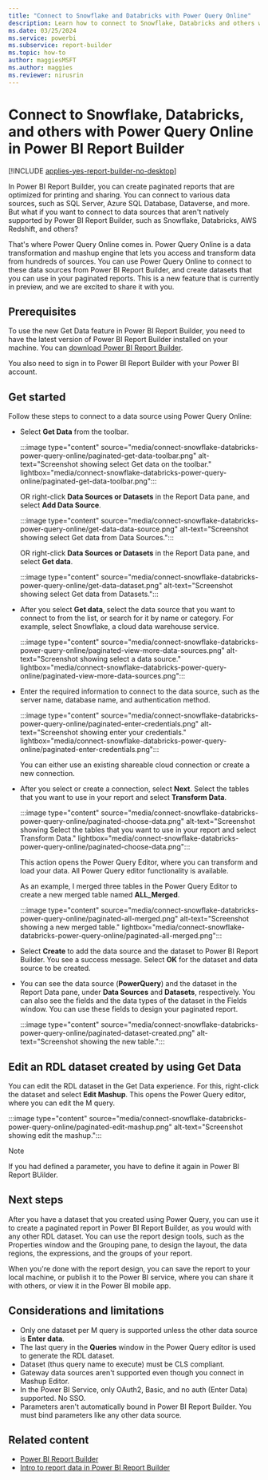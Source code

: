 ```yaml
---
title: "Connect to Snowflake and Databricks with Power Query Online"
description: Learn how to connect to Snowflake, Databricks and others with Power Query Online in Power BI Report Builder.
ms.date: 03/25/2024
ms.service: powerbi
ms.subservice: report-builder
ms.topic: how-to
author: maggiesMSFT
ms.author: maggies
ms.reviewer: nirusrin
---
```

# Connect to Snowflake, Databricks, and others with Power Query Online in Power BI Report Builder

[!INCLUDE [applies-yes-report-builder-no-desktop](../../includes/applies-yes-report-builder-no-desktop.md)]

In Power BI Report Builder, you can create paginated reports that are optimized for printing and sharing. You can connect to various data sources, such as SQL Server, Azure SQL Database, Dataverse, and more. But what if you want to connect to data sources that aren't natively supported by Power BI Report Builder, such as Snowflake, Databricks, AWS Redshift, and others? 

That's where Power Query Online comes in. Power Query Online is a data transformation and mashup engine that lets you access and transform data from hundreds of sources. You can use Power Query Online to connect to these data sources from Power BI Report Builder, and create datasets that you can use in your paginated reports. This is a new feature that is currently in preview, and we are excited to share it with you.  

## Prerequisites 

To use the new Get Data feature in Power BI Report Builder, you need to have the latest version of Power BI Report Builder installed on your machine. You can [download Power BI Report Builder](https://go.microsoft.com/fwlink/?linkid=2086513).  

You also need to sign in to Power BI Report Builder with your Power BI account.

## Get started 

Follow these steps to connect to a data source using Power Query Online: 

- Select **Get Data** from the toolbar. 

    :::image type="content" source="media/connect-snowflake-databricks-power-query-online/paginated-get-data-toolbar.png" alt-text="Screenshot showing select Get data on the toolbar." lightbox="media/connect-snowflake-databricks-power-query-online/paginated-get-data-toolbar.png":::

    OR right-click **Data Sources or Datasets** in the Report Data pane, and select **Add Data Source**.

    :::image type="content" source="media/connect-snowflake-databricks-power-query-online/get-data-data-source.png" alt-text="Screenshot showing select Get data from  Data Sources.":::

    OR right-click **Data Sources or Datasets** in the Report Data pane, and select **Get data**.

    :::image type="content" source="media/connect-snowflake-databricks-power-query-online/get-data-dataset.png" alt-text="Screenshot showing select Get data from Datasets.":::

- After you select **Get data**, select the data source that you want to connect to from the list, or search for it by name or category. For example, select Snowflake, a cloud data warehouse service. 

    :::image type="content" source="media/connect-snowflake-databricks-power-query-online/paginated-view-more-data-sources.png" alt-text="Screenshot showing select a data source." lightbox="media/connect-snowflake-databricks-power-query-online/paginated-view-more-data-sources.png":::

- Enter the required information to connect to the data source, such as the server name, database name, and authentication method.  

    :::image type="content" source="media/connect-snowflake-databricks-power-query-online/paginated-enter-credentials.png" alt-text="Screenshot showing enter your credentials." lightbox="media/connect-snowflake-databricks-power-query-online/paginated-enter-credentials.png":::

    You can either use an existing shareable cloud connection or create a new connection.
  
- After you select or create a connection, select **Next**. Select the tables that you want to use in your report and select **Transform Data**.  

    :::image type="content" source="media/connect-snowflake-databricks-power-query-online/paginated-choose-data.png" alt-text="Screenshot showing Select the tables that you want to use in your report and select Transform Data." lightbox="media/connect-snowflake-databricks-power-query-online/paginated-choose-data.png":::

    This action opens the Power Query Editor, where you can transform and load your data. All Power Query editor functionality is available.

    As an example, I merged three tables in the Power Query Editor to create a new merged table named **ALL_Merged**. 

    :::image type="content" source="media/connect-snowflake-databricks-power-query-online/paginated-all-merged.png" alt-text="Screenshot showing a new merged table." lightbox="media/connect-snowflake-databricks-power-query-online/paginated-all-merged.png":::

- Select **Create** to add the data source and the dataset to Power BI Report Builder. You see a success message. Select **OK** for the dataset and data source to be created. 
- You can see the data source (**PowerQuery**) and the dataset in the Report Data pane, under **Data Sources** and **Datasets**, respectively. You can also see the fields and the data types of the dataset in the Fields window. You can use these fields to design your paginated report. 

    :::image type="content" source="media/connect-snowflake-databricks-power-query-online/paginated-dataset-created.png" alt-text="Screenshot showing the new table.":::

## Edit an RDL dataset created by using Get Data 

You can edit the RDL dataset in the Get Data experience. For this, right-click the dataset and select **Edit Mashup**. This opens the Power Query editor, where you can edit the M query. 

:::image type="content" source="media/connect-snowflake-databricks-power-query-online/paginated-edit-mashup.png" alt-text="Screenshot showing edit the mashup.":::

> [!NOTE]
> If you had defined a parameter, you have to define it again in Power BI Report BUilder.

## Next steps 

After you have a dataset that you created using Power Query, you can use it to create a paginated report in Power BI Report Builder, as you would with any other RDL dataset. You can use the report design tools, such as the Properties window and the Grouping pane, to design the layout, the data regions, the expressions, and the groups of your report.

When you're done with the report design, you can save the report to your local machine, or publish it to the Power BI service, where you can share it with others, or view it in the Power BI mobile app. 

## Considerations and limitations

- Only one dataset per M query is supported unless the other data source is **Enter data**. 
- The last query in the **Queries** window in the Power Query editor is used to generate the RDL dataset.  
- Dataset (thus query name to execute) must be CLS compliant. 
- Gateway data sources aren't supported even though you connect in Mashup Editor. 
- In the Power BI Service,  only OAuth2, Basic, and no auth (Enter Data) supported.  No SSO. 
- Parameters aren't automatically bound in Power BI Report Builder. You must bind parameters like any other data source.

## Related content  

- [Power BI Report Builder](../report-builder-power-bi.md)
- [Intro to report data in Power BI Report Builder](../report-data/report-data.md)
